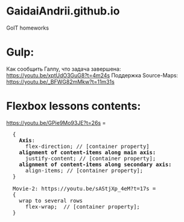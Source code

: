 # GaidaiAndrii.github.io  
GoIT homeworks

# Gulp:
Как сообщить Галпу, что задача завершена: https://youtu.be/xptUdO3GuG8?t=4m24s
Поддержка Source-Maps: https://youtu.be/_BFWG82mMkw?t=11m31s

# Flexbox lessons contents:

  <a src="https://youtu.be/GPie9Mo93JE?t=26s">https://youtu.be/GPie9Mo93JE?t=26s = 
<pre>  {
    <b>Axis</b>: 
      flex-direction; // [container property]
    <b>alignment of content-items along main axis:</b>
      justify-content; // [container property];
    <b>alignment of content-items along secondary axis:</b>
      align-items; // [container property];
  }
  
  Movie-2: https://youtu.be/sAStjXp_4eM?t=17s = 
  {
    wrap to several rows
      flex-wrap;  // [container property];
  }
</pre>
